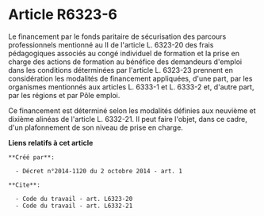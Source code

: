 # Article R6323-6

Le financement par le fonds paritaire de sécurisation des parcours professionnels mentionné au II de l'article L. 6323-20 des
frais pédagogiques associés au congé individuel de formation et la prise en charge des actions de formation au bénéfice des
demandeurs d'emploi dans les conditions déterminées par l'article L. 6323-23 prennent en considération les modalités de
financement appliquées, d'une part, par les organismes mentionnés aux articles L. 6333-1 et L. 6333-2 et, d'autre part, par
les régions et par Pôle emploi. 

Ce financement est déterminé selon les modalités définies aux neuvième et dixième alinéas de l'article L. 6332-21. Il peut
faire l'objet, dans ce cadre, d'un plafonnement de son niveau de prise en charge.

**Liens relatifs à cet article**

	**Créé par**:

	  - Décret n°2014-1120 du 2 octobre 2014 - art. 1

	**Cite**:

	  - Code du travail - art. L6323-20
	  - Code du travail - art. L6332-21
